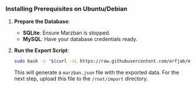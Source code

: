 ### Installing Prerequisites on Ubuntu/Debian

1. **Prepare the Database**:
   - **SQLite**: Ensure Marzban is stopped.
   - **MySQL**: Have your database credentials ready.

2. **Run the Export Script**:
   ```bash
   sudo bash -c "$(curl -sL https://raw.githubusercontent.com/erfjab/migration/refactor/export.sh)"
   ```

   This will generate a `marzban.json` file with the exported data. For the next step, upload this file to the `/root/import` directory.